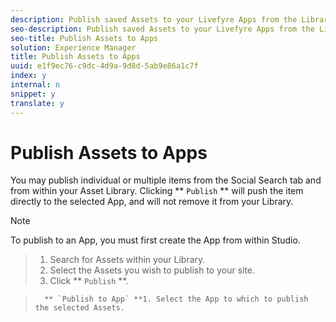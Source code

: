 ```yaml
---
description: Publish saved Assets to your Livefyre Apps from the Library.
seo-description: Publish saved Assets to your Livefyre Apps from the Library.
seo-title: Publish Assets to Apps
solution: Experience Manager
title: Publish Assets to Apps
uuid: e1f9ec76-c9dc-4d9a-9d8d-5ab9e86a1c7f
index: y
internal: n
snippet: y
translate: y
---
```


# Publish Assets to Apps

You may publish individual or multiple items from the Social Search tab and from within your Asset Library. Clicking ** `Publish` ** will push the item directly to the selected App, and will not remove it from your Library.

>[!NOTE]
>
>To publish to an App, you must first create the App from within Studio.


>1. Search for Assets within your Library.
>1. Select the Assets you wish to publish to your site.
>1. Click ** `Publish` **.

>       ** `Publish to App` **1. Select the App to which to publish the selected Assets.
